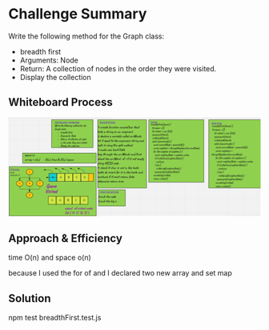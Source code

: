 # Challenge Summary


Write the following method for the Graph class:

   * breadth first
   * Arguments: Node
   * Return: A collection of nodes in the order they were visited.
   * Display the collection


## Whiteboard Process

![bfs](./images/graph-breadth-first.png)

## Approach & Efficiency

time O(n) and space o(n) 

because I used the for of and I declared two new array and set map

## Solution

 npm test breadthFirst.test.js

